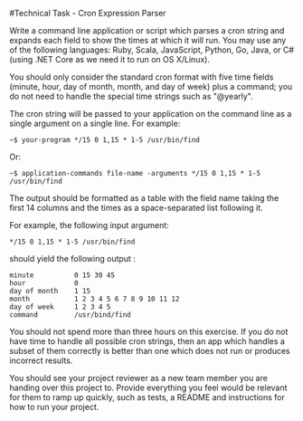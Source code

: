 ﻿#Technical Task - Cron Expression Parser

Write a command line application or script which parses a cron string and expands each field to show the times at which it will run. You may use any of the following languages: Ruby, Scala, JavaScript, Python, Go, Java, or C# (using .NET Core as we need it to run on OS X/Linux). 

You should only consider the standard cron format with five time fields (minute, hour, day of month, month, and day of week) plus a command; you do not need to handle the special time strings such as "@yearly".

The cron string will be passed to your application on the command line as a single argument on a single line. For example:

```~$ your-program */15 0 1,15 * 1-5 /usr/bin/find```

Or:

```~$ application-commands file-name -arguments */15 0 1,15 * 1-5 /usr/bin/find```

The output should be formatted as a table with the field name taking the first 14 columns and the times as a space-separated list following it.

For example, the following input argument:

```*/15 0 1,15 * 1-5 /usr/bin/find```

should yield the following output :

```
minute			0 15 30 45
hour			0
day of month	1 15
month			1 2 3 4 5 6 7 8 9 10 11 12
day of week		1 2 3 4 5
command			/usr/bind/find
```

You should not spend more than three hours on this exercise. If you do not have time to handle all possible cron strings, then an app which handles a subset of them correctly is better than one which does not run or produces incorrect results.

You should see your project reviewer as a new team member you are handing over this project to. Provide everything you feel would be relevant for them to ramp up quickly, such as tests, a README and instructions for how to run your project.